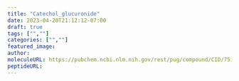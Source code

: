```yaml
---
title: "Catechol_glucuronide"
date: 2023-04-20T21:12:12-07:00
draft: true
tags: ["",""]
categories: ["",""]
featured_image: 
author: 
moleculeURL: https://pubchem.ncbi.nlm.nih.gov/rest/pug/compound/CID/75124209/record/SDF/?record_type=3d&response_type=display
peptideURL:
---
```

